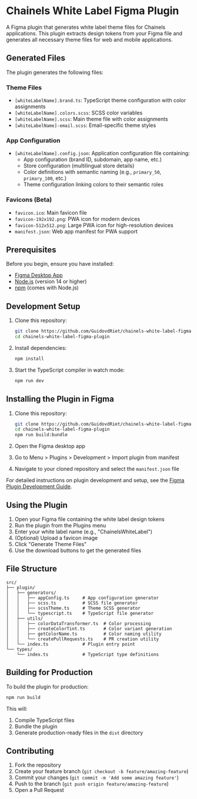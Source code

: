 # Chainels White Label Figma Plugin

A Figma plugin that generates white label theme files for Chainels applications. This plugin extracts design tokens from your Figma file and generates all necessary theme files for web and mobile applications.

## Generated Files

The plugin generates the following files:

### Theme Files

- `[whiteLabelName].brand.ts`: TypeScript theme configuration with color assignments
- `[whiteLabelName].colors.scss`: SCSS color variables
- `[whiteLabelName].scss`: Main theme file with color assignments
- `[whiteLabelName]-email.scss`: Email-specific theme styles

### App Configuration

- `[whiteLabelName].config.json`: Application configuration file containing:
  - App configuration (brand ID, subdomain, app name, etc.)
  - Store configuration (multilingual store details)
  - Color definitions with semantic naming (e.g., `primary_50`, `primary_100`, etc.)
  - Theme configuration linking colors to their semantic roles

### Favicons (Beta)

- `favicon.ico`: Main favicon file
- `favicon-192x192.png`: PWA icon for modern devices
- `favicon-512x512.png`: Large PWA icon for high-resolution devices
- `manifest.json`: Web app manifest for PWA support

## Prerequisites

Before you begin, ensure you have installed:

- [Figma Desktop App](https://www.figma.com/downloads/)
- [Node.js](https://nodejs.org/) (version 14 or higher)
- [npm](https://www.npmjs.com/) (comes with Node.js)

## Development Setup

1. Clone this repository:

   ```bash
   git clone https://github.com/GuidovdRiet/chainels-white-label-figma-plugin.git
   cd chainels-white-label-figma-plugin
   ```

2. Install dependencies:

   ```bash
   npm install
   ```

3. Start the TypeScript compiler in watch mode:
   ```bash
   npm run dev
   ```

## Installing the Plugin in Figma

1. Clone this repository:

   ```bash
   git clone https://github.com/GuidovdRiet/chainels-white-label-figma-plugin.git
   cd chainels-white-label-figma-plugin
   npm run build:bundle
   ```
2. Open the Figma desktop app
3. Go to Menu > Plugins > Development > Import plugin from manifest
4. Navigate to your cloned repository and select the `manifest.json` file

For detailed instructions on plugin development and setup, see the [Figma Plugin Development Guide](https://www.figma.com/plugin-docs/plugin-quickstart-guide/).

## Using the Plugin

1. Open your Figma file containing the white label design tokens
2. Run the plugin from the Plugins menu
3. Enter your white label name (e.g., "ChainelsWhiteLabel")
4. (Optional) Upload a favicon image
5. Click "Generate Theme Files"
6. Use the download buttons to get the generated files

## File Structure

```
src/
├── plugin/
│   ├── generators/
│   │   ├── appConfig.ts     # App configuration generator
│   │   ├── scss.ts          # SCSS file generator
│   │   ├── scssTheme.ts     # Theme SCSS generator
│   │   └── typescript.ts    # TypeScript file generator
│   ├── utils/
│   │   ├── colorDataTransformer.ts  # Color processing
│   │   ├── createColorTint.ts       # Color variant generation
│   │   ├── getColorName.ts          # Color naming utility
│   │   └── createPullRequests.ts    # PR creation utility
│   └── index.ts             # Plugin entry point
└── types/
    └── index.ts             # TypeScript type definitions
```

## Building for Production

To build the plugin for production:

```bash
npm run build
```

This will:

1. Compile TypeScript files
2. Bundle the plugin
3. Generate production-ready files in the `dist` directory

## Contributing

1. Fork the repository
2. Create your feature branch (`git checkout -b feature/amazing-feature`)
3. Commit your changes (`git commit -m 'Add some amazing feature'`)
4. Push to the branch (`git push origin feature/amazing-feature`)
5. Open a Pull Request
